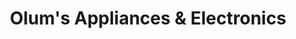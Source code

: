 ---
title: "Olum's Appliances & Electronics"
url: /east-syracuse/olums-appliances-und-electronics/
shop: Haushaltsgeräte
---
